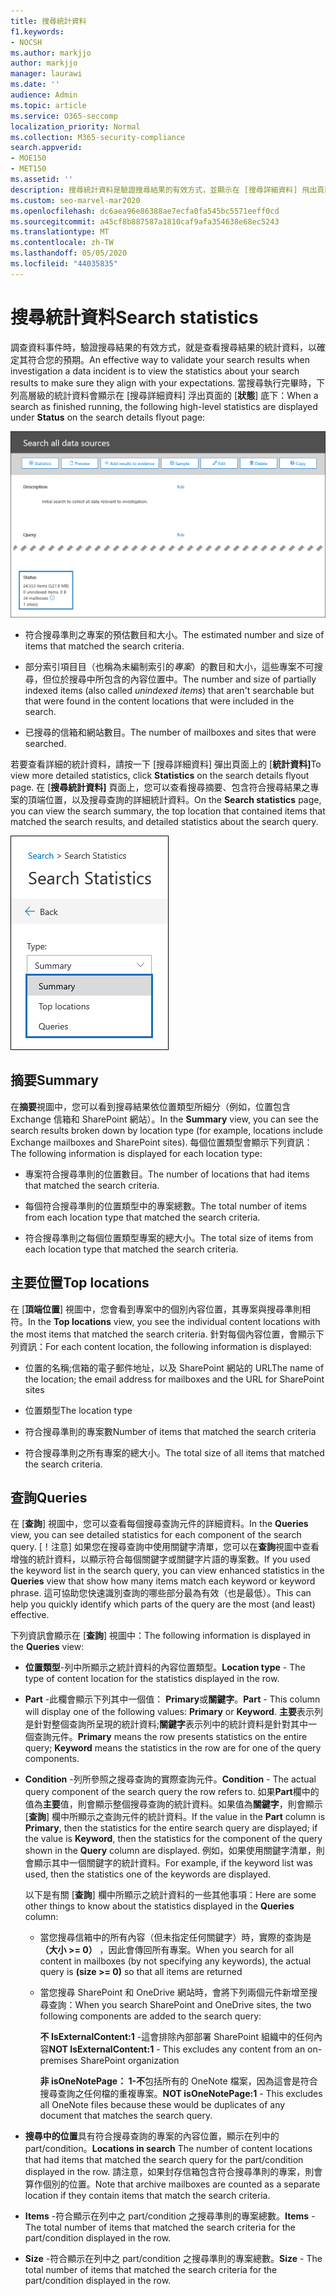```yaml
---
title: 搜尋統計資料
f1.keywords:
- NOCSH
ms.author: markjjo
author: markjjo
manager: laurawi
ms.date: ''
audience: Admin
ms.topic: article
ms.service: O365-seccomp
localization_priority: Normal
ms.collection: M365-security-compliance
search.appverid:
- MOE150
- MET150
ms.assetid: ''
description: 搜尋統計資料是驗證搜尋結果的有效方式，並顯示在 [搜尋詳細資料] 飛出頁面的 [狀態] 底下。
ms.custom: seo-marvel-mar2020
ms.openlocfilehash: dc6aea96e86388ae7ecfa0fa545bc5571eeff0cd
ms.sourcegitcommit: a45cf8b887587a1810caf9afa354638e68ec5243
ms.translationtype: MT
ms.contentlocale: zh-TW
ms.lasthandoff: 05/05/2020
ms.locfileid: "44035835"
---
```

# <a name="search-statistics"></a><span data-ttu-id="c4d80-103">搜尋統計資料</span><span class="sxs-lookup"><span data-stu-id="c4d80-103">Search statistics</span></span>

<span data-ttu-id="c4d80-104">調查資料事件時，驗證搜尋結果的有效方式，就是查看搜尋結果的統計資料，以確定其符合您的預期。</span><span class="sxs-lookup"><span data-stu-id="c4d80-104">An effective way to validate your search results when investigation a data incident is to view the statistics about your search results to make sure they align with your expectations.</span></span> <span data-ttu-id="c4d80-105">當搜尋執行完畢時，下列高層級的統計資料會顯示在 [搜尋詳細資料] 浮出頁面的 [**狀態**] 底下：</span><span class="sxs-lookup"><span data-stu-id="c4d80-105">When a search as finished running, the following high-level statistics are displayed under **Status** on the search details flyout page:</span></span>

![搜尋詳細資料彈出頁面上的 statisics](../media/SearchDetailsFlyout.png)

- <span data-ttu-id="c4d80-107">符合搜尋準則之專案的預估數目和大小。</span><span class="sxs-lookup"><span data-stu-id="c4d80-107">The estimated number and size of items that matched the search criteria.</span></span>

- <span data-ttu-id="c4d80-108">部分索引項目目（也稱為未編制索引的*專案*）的數目和大小，這些專案不可搜尋，但位於搜尋中所包含的內容位置中。</span><span class="sxs-lookup"><span data-stu-id="c4d80-108">The number and size of partially indexed items (also called *unindexed items*) that aren't searchable but that were found in the content locations that were included in the search.</span></span>

- <span data-ttu-id="c4d80-109">已搜尋的信箱和網站數目。</span><span class="sxs-lookup"><span data-stu-id="c4d80-109">The number of mailboxes and sites that were searched.</span></span>

<span data-ttu-id="c4d80-110">若要查看詳細的統計資料，請按一下 [搜尋詳細資料] 彈出頁面上的 [**統計資料]**</span><span class="sxs-lookup"><span data-stu-id="c4d80-110">To view more detailed statistics, click **Statistics** on the search details flyout page.</span></span> <span data-ttu-id="c4d80-111">在 [**搜尋統計資料]** 頁面上，您可以查看搜尋摘要、包含符合搜尋結果之專案的頂端位置，以及搜尋查詢的詳細統計資料。</span><span class="sxs-lookup"><span data-stu-id="c4d80-111">On the **Search statistics** page, you can view the search summary, the top location that contained items that matched the search results, and detailed statistics about the search query.</span></span>

![搜尋統計資料下拉式清單](../media/SearchStatisticsDropDownList.png)

## <a name="summary"></a><span data-ttu-id="c4d80-113">摘要</span><span class="sxs-lookup"><span data-stu-id="c4d80-113">Summary</span></span>

<span data-ttu-id="c4d80-114">在**摘要**視圖中，您可以看到搜尋結果依位置類型所細分（例如，位置包含 Exchange 信箱和 SharePoint 網站）。</span><span class="sxs-lookup"><span data-stu-id="c4d80-114">In the **Summary** view, you can see the search results broken down by location type (for example, locations include Exchange mailboxes and SharePoint sites).</span></span> <span data-ttu-id="c4d80-115">每個位置類型會顯示下列資訊：</span><span class="sxs-lookup"><span data-stu-id="c4d80-115">The following information is displayed for each location type:</span></span>

- <span data-ttu-id="c4d80-116">專案符合搜尋準則的位置數目。</span><span class="sxs-lookup"><span data-stu-id="c4d80-116">The number of locations that had items that matched the search criteria.</span></span>

- <span data-ttu-id="c4d80-117">每個符合搜尋準則的位置類型中的專案總數。</span><span class="sxs-lookup"><span data-stu-id="c4d80-117">The total number of items from each location type that matched the search criteria.</span></span>

- <span data-ttu-id="c4d80-118">符合搜尋準則之每個位置類型專案的總大小。</span><span class="sxs-lookup"><span data-stu-id="c4d80-118">The total size of items from each location type that matched the search criteria.</span></span>

## <a name="top-locations"></a><span data-ttu-id="c4d80-119">主要位置</span><span class="sxs-lookup"><span data-stu-id="c4d80-119">Top locations</span></span>

<span data-ttu-id="c4d80-120">在 [**頂端位置**] 視圖中，您會看到專案中的個別內容位置，其專案與搜尋準則相符。</span><span class="sxs-lookup"><span data-stu-id="c4d80-120">In the **Top locations** view, you see the individual content locations with the most items that matched the search criteria.</span></span> <span data-ttu-id="c4d80-121">針對每個內容位置，會顯示下列資訊：</span><span class="sxs-lookup"><span data-stu-id="c4d80-121">For each content location, the following information is displayed:</span></span>

- <span data-ttu-id="c4d80-122">位置的名稱;信箱的電子郵件地址，以及 SharePoint 網站的 URL</span><span class="sxs-lookup"><span data-stu-id="c4d80-122">The name of the location; the email address for mailboxes and the URL for SharePoint sites</span></span>

- <span data-ttu-id="c4d80-123">位置類型</span><span class="sxs-lookup"><span data-stu-id="c4d80-123">The location type</span></span>

- <span data-ttu-id="c4d80-124">符合搜尋準則的專案數</span><span class="sxs-lookup"><span data-stu-id="c4d80-124">Number of items that matched the search criteria</span></span>

- <span data-ttu-id="c4d80-125">符合搜尋準則之所有專案的總大小。</span><span class="sxs-lookup"><span data-stu-id="c4d80-125">The total size of all items that matched the search criteria.</span></span>

## <a name="queries"></a><span data-ttu-id="c4d80-126">查詢</span><span class="sxs-lookup"><span data-stu-id="c4d80-126">Queries</span></span>

<span data-ttu-id="c4d80-127">在 [**查詢**] 視圖中，您可以查看每個搜尋查詢元件的詳細資料。</span><span class="sxs-lookup"><span data-stu-id="c4d80-127">In the **Queries** view, you can see detailed statistics for each component of the search query.</span></span> <span data-ttu-id="c4d80-128">[！注意] 如果您在搜尋查詢中使用關鍵字清單，您可以在**查詢**視圖中查看增強的統計資料，以顯示符合每個關鍵字或關鍵字片語的專案數。</span><span class="sxs-lookup"><span data-stu-id="c4d80-128">If you used the keyword list in the search query, you can view enhanced statistics in the **Queries** view  that show how many items match each keyword or keyword phrase.</span></span> <span data-ttu-id="c4d80-129">這可協助您快速識別查詢的哪些部分最為有效（也是最低）。</span><span class="sxs-lookup"><span data-stu-id="c4d80-129">This can help you quickly identify which parts of the query are the most (and least) effective.</span></span> 

<span data-ttu-id="c4d80-130">下列資訊會顯示在 [**查詢**] 視圖中：</span><span class="sxs-lookup"><span data-stu-id="c4d80-130">The following information is displayed in the **Queries** view:</span></span>

 - <span data-ttu-id="c4d80-131">**位置類型**-列中所顯示之統計資料的內容位置類型。</span><span class="sxs-lookup"><span data-stu-id="c4d80-131">**Location type** - The type of content location for the statistics displayed in the row.</span></span>

- <span data-ttu-id="c4d80-132">**Part** -此欄會顯示下列其中一個值： **Primary**或**關鍵字**。</span><span class="sxs-lookup"><span data-stu-id="c4d80-132">**Part** - This column will display one of the following values: **Primary** or **Keyword**.</span></span> <span data-ttu-id="c4d80-133">**主要**表示列是針對整個查詢所呈現的統計資料;**關鍵字**表示列中的統計資料是針對其中一個查詢元件。</span><span class="sxs-lookup"><span data-stu-id="c4d80-133">**Primary** means the row presents statistics on the entire query; **Keyword** means the statistics in the row are for one of the query components.</span></span>

- <span data-ttu-id="c4d80-134">**Condition** -列所參照之搜尋查詢的實際查詢元件。</span><span class="sxs-lookup"><span data-stu-id="c4d80-134">**Condition** - The actual query component of the search query the row refers to.</span></span> <span data-ttu-id="c4d80-135">如果**Part**欄中的值為**主要**值，則會顯示整個搜尋查詢的統計資料。如果值為**關鍵字**，則會顯示 [**查詢**] 欄中所顯示之查詢元件的統計資料。</span><span class="sxs-lookup"><span data-stu-id="c4d80-135">If the value in the **Part** column is **Primary**, then the statistics for the entire search query are displayed; if the value is **Keyword**, then the statistics for the component of the query shown in the **Query** column are displayed.</span></span> <span data-ttu-id="c4d80-136">例如，如果使用關鍵字清單，則會顯示其中一個關鍵字的統計資料。</span><span class="sxs-lookup"><span data-stu-id="c4d80-136">For example, if the keyword list was used, then the statistics one of the keywords are displayed.</span></span>

  <span data-ttu-id="c4d80-137">以下是有關 [**查詢**] 欄中所顯示之統計資料的一些其他事項：</span><span class="sxs-lookup"><span data-stu-id="c4d80-137">Here are some other things to know about the statistics displayed in the **Queries** column:</span></span>
  
  - <span data-ttu-id="c4d80-138">當您搜尋信箱中的所有內容（但未指定任何關鍵字）時，實際的查詢是 **（大小 >= 0）** ，因此會傳回所有專案。</span><span class="sxs-lookup"><span data-stu-id="c4d80-138">When you search for all content in mailboxes (by not specifying any keywords), the actual query is **(size >= 0)** so that all items are returned</span></span>
  
  - <span data-ttu-id="c4d80-139">當您搜尋 SharePoint 和 OneDrive 網站時，會將下列兩個元件新增至搜尋查詢：</span><span class="sxs-lookup"><span data-stu-id="c4d80-139">When you search SharePoint and OneDrive sites, the two following components are added to the search query:</span></span>
    
    <span data-ttu-id="c4d80-140">**不 IsExternalContent:1** -這會排除內部部署 SharePoint 組織中的任何內容</span><span class="sxs-lookup"><span data-stu-id="c4d80-140">**NOT IsExternalContent:1** - This excludes any content from an on-premises SharePoint organization</span></span>
    
    <span data-ttu-id="c4d80-141">**非 isOneNotePage： 1-不**包括所有的 OneNote 檔案，因為這會是符合搜尋查詢之任何檔的重複專案。</span><span class="sxs-lookup"><span data-stu-id="c4d80-141">**NOT isOneNotePage:1** - This excludes all OneNote files because these would be duplicates of any document that matches the search query.</span></span>

- <span data-ttu-id="c4d80-142">**搜尋中的位置**具有符合搜尋查詢的專案的內容位置，顯示在列中的 part/condition。</span><span class="sxs-lookup"><span data-stu-id="c4d80-142">**Locations in search** The number of content locations that had items that matched the search query for the part/condition displayed in the row.</span></span> <span data-ttu-id="c4d80-143">請注意，如果封存信箱包含符合搜尋準則的專案，則會算作個別的位置。</span><span class="sxs-lookup"><span data-stu-id="c4d80-143">Note that archive mailboxes are counted as a separate location if they contain items that match the search criteria.</span></span>

- <span data-ttu-id="c4d80-144">**Items** -符合顯示在列中之 part/condition 之搜尋準則的專案總數。</span><span class="sxs-lookup"><span data-stu-id="c4d80-144">**Items** - The total number of items that matched the search criteria for the part/condition displayed in the row.</span></span>

- <span data-ttu-id="c4d80-145">**Size** -符合顯示在列中之 part/condition 之搜尋準則的專案總數。</span><span class="sxs-lookup"><span data-stu-id="c4d80-145">**Size** - The total number of items that matched the search criteria for the part/condition displayed in the row.</span></span>

